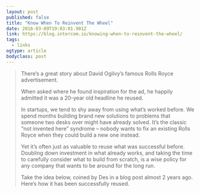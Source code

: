 ```yaml
---
layout: post 
published: false 
title: "Know When To Reinvent The Wheel" 
date: 2016-03-09T19:03:01.901Z 
link: https://blog.intercom.io/knowing-when-to-reinvent-the-wheel/ 
tags:
  - links
ogtype: article 
bodyclass: post 
---
```


> There’s a great story about David Ogilvy’s famous Rolls Royce advertisement.
> 
> When asked where he found inspiration for the ad, he happily admitted it was a 20-year old headline he reused.
> 
> In startups, we tend to shy away from using what’s worked before. We spend months building brand new solutions to problems that someone two desks over might have already solved. It’s the classic “not invented here” syndrome – nobody wants to fix an existing Rolls Royce when they could build a new one instead.
> 
> Yet it’s often just as valuable to reuse what was successful before. Doubling down investment in what already works, and taking the time to carefully consider what to build from scratch, is a wise policy for any company that wants to be around for the long run.
> 
> Take the idea below, coined by Des in a blog post almost 2 years ago. Here’s how it has been successfully reused.